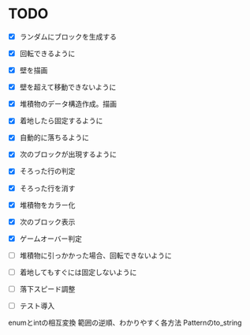 # TODO

- [x] ランダムにブロックを生成する
- [x] 回転できるように
- [x] 壁を描画
- [x] 壁を超えて移動できないように
- [x] 堆積物のデータ構造作成。描画
- [x] 着地したら固定するように
- [x] 自動的に落ちるように
- [x] 次のブロックが出現するように
- [x] そろった行の判定
- [x] そろった行を消す
- [x] 堆積物をカラー化
- [x] 次のブロック表示
- [x] ゲームオーバー判定
- [ ] 堆積物に引っかかった場合、回転できないように
- [ ] 着地してもすぐには固定しないように
- [ ] 落下スピード調整
- [ ] テスト導入


enumとintの相互変換
範囲の逆順、わかりやすく各方法
Patternのto_string
